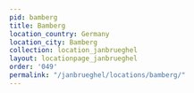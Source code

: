 ```yaml
---
pid: bamberg
title: Bamberg
location_country: Germany
location_city: Bamberg
collection: location_janbrueghel
layout: locationpage_janbrueghel
order: '049'
permalink: "/janbrueghel/locations/bamberg/"
---
```

